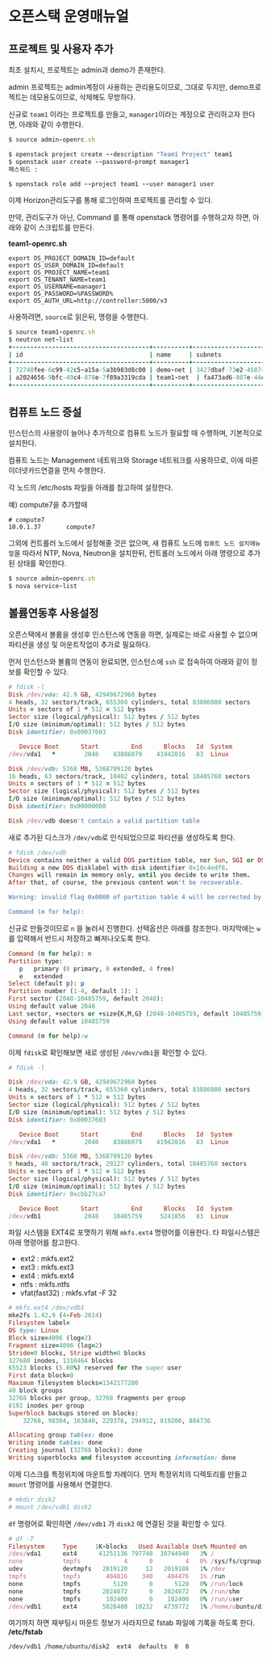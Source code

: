 # 오픈스택 운영매뉴얼



## 프로젝트 및 사용자 추가

최초 설치시, 프로젝트는 admin과 demo가 존재한다.

admin 프로젝트는 admin계정이 사용하는 관리용도이므로, 그대로 두지만, demo프로젝트는 데모용도이므로, 삭제해도 무방하다.

신규로 `team1` 이라는 프로젝트를 만들고, `manager1`이라는 계정으로 관리하고자 한다면, 아래와 같이 수행한다.

```ruby
$ source admin-openrc.sh
```

```ruby
$ openstack project create --description "Team1 Project" team1
$ openstack user create --password-prompt manager1
패스워드 :
```
```ruby
$ openstack role add --project team1 --user manager1 user
```

이제 Horizon관리도구를 통해 로그인하여 프로젝트를 관리할 수 있다.

만약, 관리도구가 아닌, Command 를 통해 openstack 명령어를 수행하고자 하면, 아래와 같이 스크립트를 만든다.

**team1-openrc.sh**

```
export OS_PROJECT_DOMAIN_ID=defaultexport OS_USER_DOMAIN_ID=defaultexport OS_PROJECT_NAME=team1export OS_TENANT_NAME=team1export OS_USERNAME=manager1export OS_PASSWORD=%PASSWORD% 
export OS_AUTH_URL=http://controller:5000/v3
```

사용하려면, `source`로 읽은뒤, 명령을 수행한다.

```ruby
$ source team1-openrc.sh
$ neutron net-list
+--------------------------------------+----------+-----------------------------------------------------+
| id                                   | name     | subnets                                             |
+--------------------------------------+----------+-----------------------------------------------------+
| 72740fee-6c99-42c5-a15a-5a3b983d8c00 | demo-net | 3427dbaf-73e2-4587-ab06-fcfccdc46a88 192.168.1.0/24 |
| a2024656-9bfc-49c4-878e-7f89a3319cda | team1-net  | fa473ad6-807e-44c1-ad68-a50e74667ef8                |
+--------------------------------------+----------+-----------------------------------------------------+
```


## 컴퓨트 노드 증설

인스턴스의 사용량이 늘어나 추가적으로 컴퓨트 노드가 필요할 때 수행하며, 기본적으로 설치한다.

컴퓨트 노드는 Management 네트워크와 Storage 네트워크를 사용하므로, 이에 따른 이더넷카드연결을 먼저 수행한다.

각 노드의 /etc/hosts 파일을 아래를 참고하여 설정한다.

예) compute7을 추가할때

```
# compute7
10.0.1.37       compute7
```

그외에 컨트롤러 노드에서 설정해줄 것은 없으며, 새 컴퓨트 노드에  `컴퓨트 노드 설치매뉴얼`을 따라서 NTP, Nova, Neutron을 설치한뒤, 컨트롤러 노드에서 아래 명령으로 추가된 상태를 확인한다.

```ruby
$ source admin-openrc.sh
$ nova service-list
```


## 볼륨연동후 사용설정

오픈스택에서 볼륨을 생성후 인스턴스에 연동을 하면, 실제로는 바로 사용할 수 없으며 파티션을 생성 및 마운트작업이 추가로 필요하다.

먼저 인스턴스와 볼륨의 연동이 완료되면, 인스턴스에 `ssh` 로 접속하여 아래와 같이 정보를 확인할 수 있다.

```ruby
# fdisk -l
Disk /dev/vda: 42.9 GB, 42949672960 bytes
4 heads, 32 sectors/track, 655360 cylinders, total 83886080 sectors
Units = sectors of 1 * 512 = 512 bytes
Sector size (logical/physical): 512 bytes / 512 bytes
I/O size (minimum/optimal): 512 bytes / 512 bytes
Disk identifier: 0x00037603

   Device Boot      Start         End      Blocks   Id  System
/dev/vda1   *        2048    83886079    41942016   83  Linux

Disk /dev/vdb: 5368 MB, 5368709120 bytes
16 heads, 63 sectors/track, 10402 cylinders, total 10485760 sectors
Units = sectors of 1 * 512 = 512 bytes
Sector size (logical/physical): 512 bytes / 512 bytes
I/O size (minimum/optimal): 512 bytes / 512 bytes
Disk identifier: 0x00000000

Disk /dev/vdb doesn't contain a valid partition table
```

새로 추가된 디스크가 `/dev/vdb`로 인식되었으므로 파티션을 생성하도록 한다.

```ruby
# fdisk /dev/vdb
Device contains neither a valid DOS partition table, nor Sun, SGI or OSF disklabel
Building a new DOS disklabel with disk identifier 0x10c4edf8.
Changes will remain in memory only, until you decide to write them.
After that, of course, the previous content won't be recoverable.

Warning: invalid flag 0x0000 of partition table 4 will be corrected by w(rite)

Command (m for help):
```

신규로 만들것이므로 `n` 을 눌러서 진행한다.
선택옵션은 아래를 참조한다.
마지막에는 `w`를 입력해서 반드시 저장하고 빠져나오도록 한다.

```ruby
Command (m for help): n
Partition type:
   p   primary (0 primary, 0 extended, 4 free)
   e   extended
Select (default p): p
Partition number (1-4, default 1): 1
First sector (2048-10485759, default 2048):
Using default value 2048
Last sector, +sectors or +size{K,M,G} (2048-10485759, default 10485759):
Using default value 10485759

Command (m for help):w
```

이제 `fdisk`로 확인해보면 새로 생성된 `/dev/vdb1`을 확인할 수 있다.

```ruby
# fdisk -l

Disk /dev/vda: 42.9 GB, 42949672960 bytes
4 heads, 32 sectors/track, 655360 cylinders, total 83886080 sectors
Units = sectors of 1 * 512 = 512 bytes
Sector size (logical/physical): 512 bytes / 512 bytes
I/O size (minimum/optimal): 512 bytes / 512 bytes
Disk identifier: 0x00037603

   Device Boot      Start         End      Blocks   Id  System
/dev/vda1   *        2048    83886079    41942016   83  Linux

Disk /dev/vdb: 5368 MB, 5368709120 bytes
9 heads, 40 sectors/track, 29127 cylinders, total 10485760 sectors
Units = sectors of 1 * 512 = 512 bytes
Sector size (logical/physical): 512 bytes / 512 bytes
I/O size (minimum/optimal): 512 bytes / 512 bytes
Disk identifier: 0xcbb27ca7

   Device Boot      Start         End      Blocks   Id  System
/dev/vdb1            2048    10485759     5241856   83  Linux
```

파일 시스템을 EXT4로 포맷하기 위해 `mkfs.ext4` 명령어를 이용한다.
타 파일시스템은 아래 명령어를 참고한다.
 * ext2 : mkfs.ext2
 * ext3 : mkfs.ext3
 * ext4 : mkfs.ext4
 * ntfs : mkfs.ntfs
 * vfat(fast32) : mkfs.vfat -F 32

```ruby
# mkfs.ext4 /dev/vdb1
mke2fs 1.42.9 (4-Feb-2014)
Filesystem label=
OS type: Linux
Block size=4096 (log=2)
Fragment size=4096 (log=2)
Stride=0 blocks, Stripe width=0 blocks
327680 inodes, 1310464 blocks
65523 blocks (5.00%) reserved for the super user
First data block=0
Maximum filesystem blocks=1342177280
40 block groups
32768 blocks per group, 32768 fragments per group
8192 inodes per group
Superblock backups stored on blocks:
	32768, 98304, 163840, 229376, 294912, 819200, 884736

Allocating group tables: done
Writing inode tables: done
Creating journal (32768 blocks): done
Writing superblocks and filesystem accounting information: done
```

이제 디스크를 특정위치에 마운트할 차례이다.
먼저 특정위치의 디렉토리를 만들고 `mount` 명령어를 사용해서 연결한다.

```ruby
# mkdir disk2
# mount /dev/vdb1 disk2
```

`df` 명령어로 확인하면 `/dev/vdb1` 가 `disk2` 에 연결된 것을 확인할 수 있다.

```ruby
# df -T
Filesystem     Type     1K-blocks   Used Available Use% Mounted on
/dev/vda1      ext4      41251136 797748  38744948   3% /
none           tmpfs            4      0         4   0% /sys/fs/cgroup
udev           devtmpfs   2019120     12   2019108   1% /dev
tmpfs          tmpfs       404816    340    404476   1% /run
none           tmpfs         5120      0      5120   0% /run/lock
none           tmpfs      2024072      0   2024072   0% /run/shm
none           tmpfs       102400      0    102400   0% /run/user
/dev/vdb1      ext4       5028480  10232   4739772   1% /home/ubuntu/disk2
```

여기까지 하면 재부팅시 마운트 정보가 사라지므로 fstab 파일에 기록을 하도록 한다.
**/etc/fstab**
```
/dev/vdb1 /home/ubuntu/disk2  ext4  defaults  0  0
```
